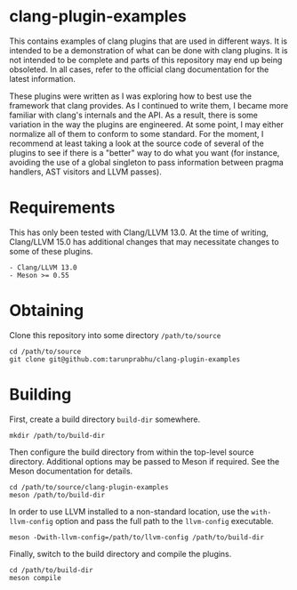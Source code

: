 # clang-plugin-examples

This contains examples of clang plugins that are used in different ways. It is 
intended to be a demonstration of what can be done with clang plugins. It is 
not intended to be complete and parts of this repository may end up being 
obsoleted. In all cases, refer to the official clang documentation for the 
latest information.

These plugins were written as I was exploring how to best use the framework 
that clang provides. As I continued to write them, I became more familiar with 
clang's internals and the API. As a result, there is some variation in the 
way the plugins are engineered. At some point, I may either normalize all of 
them to conform to some standard. For the moment, I recommend at least taking a
look at the source code of several of the plugins to see if there is a "better"
way to do what you want (for instance, avoiding the use of a global singleton
to pass information between pragma handlers, AST visitors and LLVM passes).

# Requirements

This has only been tested with Clang/LLVM 13.0. At the time of writing, 
Clang/LLVM 15.0 has additional changes that may necessitate changes to some 
of these plugins.

    - Clang/LLVM 13.0
    - Meson >= 0.55

# Obtaining

Clone this repository into some directory `/path/to/source`

```
cd /path/to/source
git clone git@github.com:tarunprabhu/clang-plugin-examples
```

# Building

First, create a build directory `build-dir` somewhere.

```
mkdir /path/to/build-dir
```

Then configure the build directory from within the top-level source directory.
Additional options may be passed to Meson if required. See the Meson 
documentation for details.

```
cd /path/to/source/clang-plugin-examples
meson /path/to/build-dir
```

In order to use LLVM installed to a non-standard location, use the 
`with-llvm-config` option and pass the full path to the `llvm-config` executable.

```
meson -Dwith-llvm-config=/path/to/llvm-config /path/to/build-dir
```

Finally, switch to the build directory and compile the plugins.

```
cd /path/to/build-dir
meson compile
```
